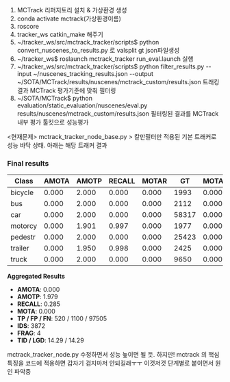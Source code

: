 1. MCTrack 리퍼지토리 설치 & 가상환경 생성
2. conda activate mctrack(가상환경이름)
3. roscore
4. tracker_ws catkin_make 해주기
5. ~/tracker_ws/src/mctrack_tracker/scripts$ python convert_nuscenes_to_results.py 로 valsplit gt json파일생성 
6. ~/tracker_ws$ roslaunch mctrack_tracker run_eval.launch 실행
7. ~/tracker_ws/src/mctrack_tracker/scripts$ python filter_results.py   --input ~/nuscenes_tracking_results.json   --output ~/SOTA/MCTrack/results/nuscenes/mctrack_custom/results.json 트래킹 결과 MCTrack 평가기준에 맞춰 필터링
8. ~/SOTA/MCTrack$ python evaluation/static_evaluation/nuscenes/eval.py results/nuscenes/mctrack_custom/results.json 필터링된 결과를 MCTrack 내부 평가 툴킷으로 성능평가




<현재문제>
mctrack_tracker_node_base.py >  칼만필터만 적용된 기본 트래커로 성능 바닥 상태. 
아래는 해당 트래커 결과
### Final results

| Class     | AMOTA | AMOTP | RECALL | MOTAR | GT    | MOTA  | MOTP  | MT  | ML   | FAF   | TP  | FP   | FN    | IDS  | FRAG | TID   | LGD   |
|-----------|-------|-------|--------|-------|-------|-------|-------|-----|------|--------|-----|------|-------|------|------|--------|--------|
| bicycle   | 0.000 | 2.000 | 0.000  | 0.000 | 1993  | 0.000 | 2.000 | 0   | 156  | 500.0  | 0   | nan  | 1993  | nan  | nan  | 20.00 | 20.00 |
| bus       | 0.000 | 2.000 | 0.000  | 0.000 | 2112  | 0.000 | 2.000 | 0   | 108  | 500.0  | 0   | nan  | 2112  | nan  | nan  | 20.00 | 20.00 |
| car       | 0.000 | 2.000 | 0.000  | 0.000 | 58317 | 0.000 | 2.000 | 0   | 3697 | 500.0  | 0   | nan  | 58317 | nan  | nan  | 20.00 | 20.00 |
| motorcy   | 0.000 | 1.901 | 0.997  | 0.000 | 1977  | 0.000 | 0.012 | 132 | 0    | 36.6   | 259 | 487  | 617   | 12   | 2    | 0.00  | 0.01  |
| pedestr   | 0.000 | 2.000 | 0.000  | 0.000 | 25423 | 0.000 | 2.000 | 0   | 1702 | 500.0  | 0   | nan  | 25423 | nan  | nan  | 20.00 | 20.00 |
| trailer   | 0.000 | 1.950 | 0.998  | 0.000 | 2425  | 0.000 | 0.008 | 133 | 0    | 61.1   | 261 | 613  | 4     | 2160 | 2    | 0.00  | 0.01  |
| truck     | 0.000 | 2.000 | 0.000  | 0.000 | 9650  | 0.000 | 2.000 | 0   | 542  | 500.0  | 0   | nan  | 9650  | nan  | nan  | 20.00 | 20.00 |

**Aggregated Results**  
- **AMOTA**: 0.000  
- **AMOTP**: 1.979  
- **RECALL**: 0.285  
- **MOTA**: 0.000  
- **TP / FP / FN**: 520 / 1100 / 97505  
- **IDS**: 3872  
- **FRAG**: 4  
- **TID / LGD**: 14.29 / 14.29  



mctrack_tracker_node.py 수정하면서 성능 높이면 될 듯. 하지만! mctrack 의 핵심특징을 코드에 적용하면 갑자기 검지마저 안되길래ㅜㅜ 이것저것 단계별로 붙이면서 원인 파악중
